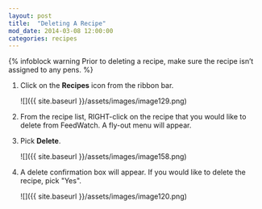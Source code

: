 ```yaml
---
layout: post
title:  "Deleting A Recipe"
mod_date: 2014-03-08 12:00:00
categories: recipes
---
```


{% infoblock warning Prior to deleting a recipe, make sure the recipe isn’t assigned to any pens. %}

1.	Click on the **Recipes** icon from the ribbon bar.

	![]({{ site.baseurl }}/assets/images/image129.png)

2.	From the recipe list, RIGHT-click on the recipe that you would like to delete from FeedWatch.  A fly-out menu will appear.
3.	Pick **Delete**.

	![]({{ site.baseurl }}/assets/images/image158.png)

4.	A delete confirmation box will appear.  If you would like to delete the recipe, pick "Yes".

	![]({{ site.baseurl }}/assets/images/image120.png)
